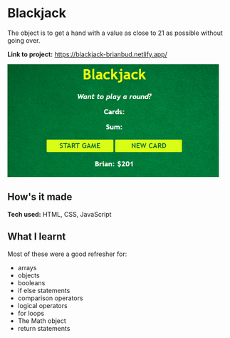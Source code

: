 # Blackjack

The object is to get a hand with a value as close to 21 as possible without going over.

**Link to project:** https://blackjack-brianbud.netlify.app/

![blackjack table showing cards and player's game status](./images/blackjack.gif)

## How's it made

**Tech used:** HTML, CSS, JavaScript

## What I learnt

Most of these were a good refresher for:

- arrays
- objects
- booleans
- if else statements
- comparison operators
- logical operators
- for loops
- The Math object
- return statements
